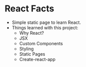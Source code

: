 # React Facts

- Simple static page to learn React.
- Things learned with this project:
    - Why React?
    - JSX
    - Custom Components
    - Styling
    - Static Pages
    - Create-react-app
